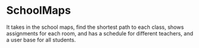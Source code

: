 # SchoolMaps
It takes in the school maps, find the shortest path to each class, shows assignments for each room, and has a schedule for different teachers, and a user base for all students.
